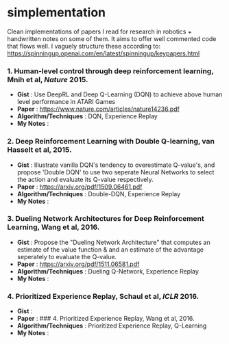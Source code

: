 # simplementation
Clean implementations of papers I read for research in robotics + handwritten notes on some of them. It aims to offer well commented code that flows well. I vaguely structure these according to: https://spinningup.openai.com/en/latest/spinningup/keypapers.html

### 1. Human-level control through deep reinforcement learning, Mnih et al, <em>Nature</em> 2015.
* **Gist** : Use DeepRL and Deep Q-Learning (DQN) to achieve above human level performance in ATARI Games
* **Paper** : https://www.nature.com/articles/nature14236.pdf
* **Algorithm/Techniques** : DQN, Experience Replay
* **My Notes** : 

### 2. Deep Reinforcement Learning with Double Q-learning, van Hasselt et al, 2015.
* **Gist** : Illustrate vanilla DQN's tendency to overestimate Q-value's, and propose 'Double DQN' to use two seperate Neural Networks to select the action and evaluate its Q-value respectively. 
* **Paper** : https://arxiv.org/pdf/1509.06461.pdf
* **Algorithm/Techniques** : Double-DQN, Experience Replay
* **My Notes** : 

### 3. Dueling Network Architectures for Deep Reinforcement Learning, Wang et al, 2016.
* **Gist** : Propose the "Dueling Network Architecture" that computes an estimate of the value function & and an estimate of the advantage seperately to evaluate the Q-value. 
* **Paper** : https://arxiv.org/pdf/1511.06581.pdf
* **Algorithm/Techniques** : Dueling Q-Network, Experience Replay
* **My Notes** : 

### 4. Prioritized Experience Replay, Schaul et al, <em>ICLR</em> 2016.
* **Gist** :  
* **Paper** : ### 4. Prioritized Experience Replay, Wang et al, 2016.
* **Algorithm/Techniques** : Prioritized Experience Replay, Q-Learning 
* **My Notes** : 
